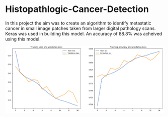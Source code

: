 # Histopathlogic-Cancer-Detection
In this project the aim was to create an algorithm to identify metastatic cancer in small image patches taken from larger digital pathology scans. Keras was used in building this model. An accuracy of 88.8% was acheived using this model. 

<img src="sc.png">
